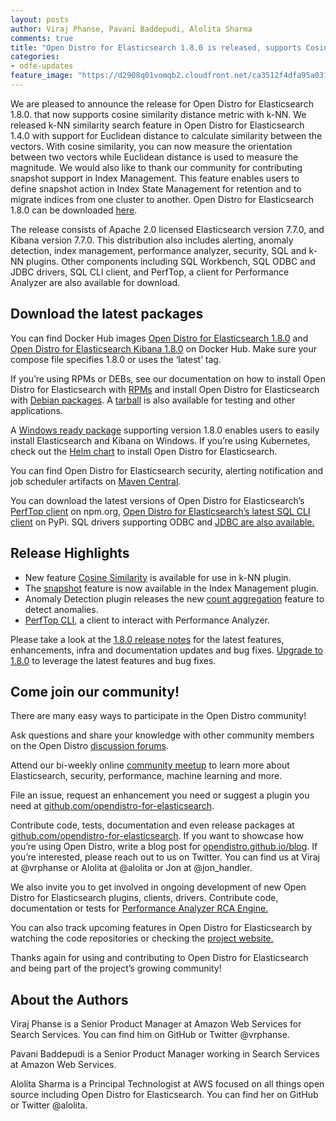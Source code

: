 ```yaml
---
layout: posts
author: Viraj Phanse, Pavani Baddepudi, Alolita Sharma
comments: true
title: "Open Distro for Elasticsearch 1.8.0 is released, supports Cosine Similarity in k-NN"
categories:
- odfe-updates
feature_image: "https://d2908q01vomqb2.cloudfront.net/ca3512f4dfa95a03169c5a670a4c91a19b3077b4/2019/03/26/open_disto-elasticsearch-logo-800x400.jpg"
---
```


We are pleased to announce the release for Open Distro for Elasticsearch 1.8.0. that now supports cosine similarity distance metric with k-NN. We released k-NN similarity search feature in Open Distro for Elasticsearch 1.4.0 with support for Euclidean distance to calculate similarity between the vectors. With cosine similarity, you can now measure the orientation between two vectors while Euclidean distance is used to measure the magnitude. We would also like to thank our community for contributing snapshot support in Index Management. This feature enables users to define snapshot action in Index State Management for retention and to migrate indices from one cluster to another. Open Distro for Elasticsearch 1.8.0 can be downloaded [here](https://opendistro.github.io/for-elasticsearch/downloads.html).

The release consists of Apache 2.0 licensed Elasticsearch version 7.7.0, and Kibana version 7.7.0. This distribution also includes alerting, anomaly detection, index management, performance analyzer, security, SQL and k-NN plugins. Other components including SQL Workbench, SQL ODBC and JDBC drivers, SQL CLI client, and PerfTop, a client for Performance Analyzer are also available for download.


## Download the latest packages

You can find Docker Hub images [Open Distro for Elasticsearch 1.8.0](https://hub.docker.com/r/amazon/opendistro-for-elasticsearch) and [Open Distro for Elasticsearch Kibana 1.8.0](https://hub.docker.com/r/amazon/opendistro-for-elasticsearch-kibana) on Docker Hub. Make sure your compose file specifies 1.8.0 or uses the ‘latest’ tag.

If you’re using RPMs or DEBs, see our documentation on how to install Open Distro for Elasticsearch with [RPMs](https://opendistro.github.io/for-elasticsearch-docs/docs/install/rpm/) and install Open Distro for Elasticsearch with [Debian packages](https://opendistro.github.io/for-elasticsearch-docs/docs/install/deb/). A [tarball](https://opendistro.github.io/for-elasticsearch-docs/docs/install/tar/) is also available for testing and other applications.

A [Windows ready package](https://opendistro.github.io/for-elasticsearch-docs/docs/install/windows/) supporting version 1.8.0 enables users to easily install Elasticsearch and Kibana on Windows.
If you’re using Kubernetes, check out the [Helm chart](https://opendistro.github.io/for-elasticsearch-docs/docs/install/helm/) to install Open Distro for Elasticsearch.

You can find Open Distro for Elasticsearch security, alerting notification and job scheduler artifacts on [Maven Central](https://mvnrepository.com/artifact/com.amazon.opendistroforelasticsearch).

You can download the latest versions of Open Distro for Elasticsearch’s [PerfTop client](https://www.npmjs.com/package/@aws/opendistro-for-elasticsearch-perftop) on npm.org, [Open Distro for Elasticsearch’s latest SQL CLI client](https://pypi.org/project/odfe-sql-cli/) on PyPi. SQL drivers supporting ODBC and [JDBC are also available.](https://d3g5vo6xdbdb9a.cloudfront.net/downloads/elasticsearch-clients/opendistro-sql-jdbc/opendistro-sql-jdbc-1.7.0.0.jar)

## Release Highlights

* New feature [Cosine Similarity](https://github.com/opendistro-for-elasticsearch/k-NN/pull/90) is available for use in k-NN plugin.
* The [snapshot](https://github.com/opendistro-for-elasticsearch/index-management/pull/135) feature is now available in the Index Management plugin.
* Anomaly Detection plugin releases the new [count aggregation](https://github.com/opendistro-for-elasticsearch/anomaly-detection-kibana-plugin/pull/169) feature to detect anomalies.
* [PerfTop CLI](https://opendistro.github.io/for-elasticsearch/downloads.html#PerfTop), a client to interact with Performance Analyzer.

Please take a look at the [1.8.0 release notes](https://github.com/opendistro-for-elasticsearch/opendistro-build/blob/master/release-notes/release-notes-odfe-1.7.0.md) for the latest features, enhancements, infra and documentation updates and bug fixes. [Upgrade to 1.8.0](https://opendistro.github.io/for-elasticsearch/downloads.html) to leverage the latest features and bug fixes.


## Come join our community!

There are many easy ways to participate in the Open Distro community!

Ask questions and share your knowledge with other community members on the Open Distro [discussion forums](https://discuss.opendistrocommunity.dev/).

Attend our bi-weekly online [community meetup](https://www.meetup.com/Open-Distro-for-Elasticsearch-Meetup-Group) to learn more about Elasticsearch, security, performance, machine learning and more.

File an issue, request an enhancement you need or suggest a plugin you need at [github.com/opendistro-for-elasticsearch](https://github.com/opendistro-for-elasticsearch).

Contribute code, tests, documentation and even release packages at [github.com/opendistro-for-elasticsearch](https://github.com/opendistro-for-elasticsearch). If you want to showcase how you’re using Open Distro, write a blog post for [opendistro.github.io/blog](https://opendistro.github.io/blog). If you’re interested, please reach out to us on Twitter. You can find us at Viraj at @vrphanse or Alolita at @alolita or Jon at @jon_handler.

We also invite you to get involved in ongoing development of new Open Distro for Elasticsearch plugins, clients, drivers. Contribute code, documentation or tests for [Performance Analyzer RCA Engine.](https://github.com/opendistro-for-elasticsearch/performance-analyzer-rca)

You can also track upcoming features in Open Distro for Elasticsearch by watching the code repositories or checking the [project website.](https://opendistro.github.io/for-elasticsearch/features/comingsoon.html)

Thanks again for using and contributing to Open Distro for Elasticsearch and being part of the project’s growing community!


## About the Authors

Viraj Phanse is a Senior Product Manager at Amazon Web Services for Search Services. You can find him on GitHub or Twitter @vrphanse.

Pavani Baddepudi is a Senior Product Manager working in Search Services at Amazon Web Services.

Alolita Sharma is a Principal Technologist at AWS focused on all things open source including Open Distro for Elasticsearch. You can find her on GitHub or Twitter @alolita.
